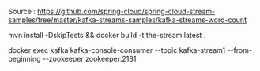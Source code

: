 

Source : https://github.com/spring-cloud/spring-cloud-stream-samples/tree/master/kafka-streams-samples/kafka-streams-word-count


mvn install -DskipTests && docker build -t the-stream:latest .



docker exec kafka kafka-console-consumer --topic kafka-stream1 --from-beginning --zookeeper zookeeper:2181

